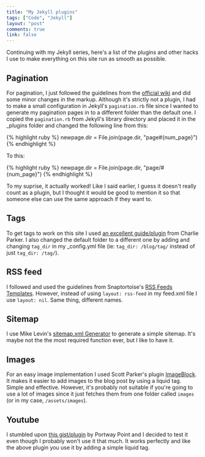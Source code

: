 ```yaml
---
title: "My Jekyll plugins"
tags: ["Code", "Jekyll"]
layout: "post"
comments: true
link: false
---
```


Continuing with my Jekyll series, here's a list of the plugins and other hacks I use to make everything on this site run as smooth as possible.

## Pagination

For pagination, I just followed the guidelines from the [official wiki](https://github.com/mojombo/jekyll/wiki/Pagination) and did some minor changes in the markup. Although it's strictly not a plugin, I had to make a small configuration in Jekyll's `pagination.rb` file since I wanted to generate my pagination pages in to a different folder than the default one. I copied the `pagination.rb` from Jekyll's library directory and placed it in the _plugins folder and changed the following line from this:

{% highlight ruby %}
newpage.dir = File.join(page.dir, "page#{num_page}")
{% endhighlight %}

To this:

{% highlight ruby %}
newpage.dir = File.join(page.dir, "page/#{num_page}")
{% endhighlight %}

To my suprise, it actually worked! Like I said earlier, I guess it doesn't really count as a plugin, but I thought it would be good to mention it so that someone else can use the same approach if they want to.

## Tags

To get tags to work on this site I used [an excellent guide/plugin](http://charliepark.org/tags-in-jekyll/) from Charlie Parker. I also changed the default folder to a different one by adding and changing `tag_dir` in my _config.yml file (ie: `tag_dir: /blog/tag/` instead of just `tag_dir: /tag/`).

## RSS feed

I followed and used the guidelines from Snaptortoise's [RSS Feeds Templates](https://github.com/snaptortoise/jekyll-rss-feeds "Jekyll RSS Feeds Templates"). However, instead of using `layout: rss-feed` in my feed.xml file I use `layout: nil`. Same thing, different names.

## Sitemap

I use Mike Levin's [sitemap.xml Generator](https://github.com/kinnetica/jekyll-plugins "sitemap.xml Generator") to generate a simple sitemap. It's maybe not the the most required function ever, but I like to have it.

## Images

For an easy image implementation I used Scott Parker's plugin [ImageBlock](http://spparker.com/posts/2011-04-26-keeping-jekyll-classy#posting). It makes it easier to add images to the blog post by using a liquid tag. Simple and effective. However, it's probably not suitable if you're going to use a lot of images since it just fetches them from one folder called `images` (or in my case, `/assets/images`).

## Youtube

I stumbled upon [this gist/plugin](http://www.portwaypoint.co.uk/jekyll-youtube-liquid-template-tag-gist/ "Jekyll Youtube Liquid Template Tag") by Portway Point and I decided to test it even though I probably won't use it that much. It works perfectly and like the above plugin you use it by adding a simple liquid tag.
